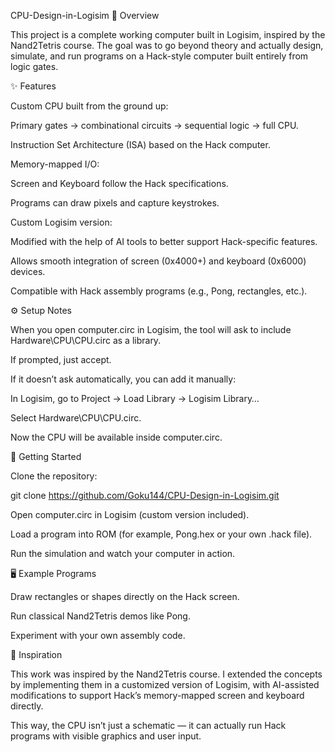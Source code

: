CPU-Design-in-Logisim
📖 Overview

This project is a complete working computer built in Logisim, inspired by the Nand2Tetris
 course.
The goal was to go beyond theory and actually design, simulate, and run programs on a Hack-style computer built entirely from logic gates.

✨ Features

Custom CPU built from the ground up:

Primary gates → combinational circuits → sequential logic → full CPU.

Instruction Set Architecture (ISA) based on the Hack computer.

Memory-mapped I/O:

Screen and Keyboard follow the Hack specifications.

Programs can draw pixels and capture keystrokes.

Custom Logisim version:

Modified with the help of AI tools to better support Hack-specific features.

Allows smooth integration of screen (0x4000+) and keyboard (0x6000) devices.

Compatible with Hack assembly programs (e.g., Pong, rectangles, etc.).

⚙️ Setup Notes

When you open computer.circ in Logisim, the tool will ask to include Hardware\CPU\CPU.circ as a library.

If prompted, just accept.

If it doesn’t ask automatically, you can add it manually:

In Logisim, go to Project → Load Library → Logisim Library…

Select Hardware\CPU\CPU.circ.

Now the CPU will be available inside computer.circ.

🚀 Getting Started

Clone the repository:

git clone https://github.com/Goku144/CPU-Design-in-Logisim.git


Open computer.circ in Logisim (custom version included).

Load a program into ROM (for example, Pong.hex or your own .hack file).

Run the simulation and watch your computer in action.

🖥️ Example Programs

Draw rectangles or shapes directly on the Hack screen.

Run classical Nand2Tetris demos like Pong.

Experiment with your own assembly code.

🙌 Inspiration

This work was inspired by the Nand2Tetris course.
I extended the concepts by implementing them in a customized version of Logisim, with AI-assisted modifications to support Hack’s memory-mapped screen and keyboard directly.

This way, the CPU isn’t just a schematic — it can actually run Hack programs with visible graphics and user input.
